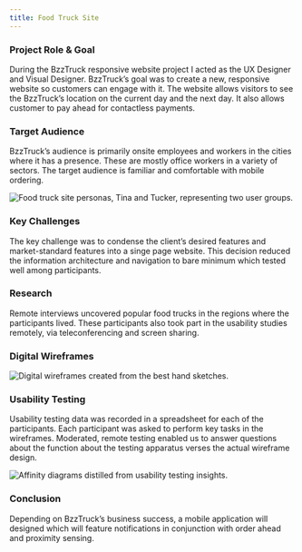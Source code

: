 ```yaml
---
title: Food Truck Site
---
```


### Project Role & Goal

During the BzzTruck responsive website project I acted as the UX Designer and Visual Designer. BzzTruck’s goal was to create a new, responsive website so customers can engage with it. The website allows visitors to see the BzzTruck’s location on the current day and the next day. It also allows customer to pay ahead for contactless payments.

### Target Audience

BzzTruck’s audience is primarily onsite employees and workers in the cities where it has a presence. These are mostly office workers in a variety of sectors. The target audience is familiar and comfortable with mobile ordering.

![Food truck site personas, Tina and Tucker, representing two user groups.](/images/projects/food-truck-site/food-truck-site-personas-isral-duke.png)

### Key Challenges

The key challenge was to condense the client’s desired features and market-standard features into a singe page website. This decision reduced the information architecture and navigation to bare minimum which tested well among participants.

### Research

Remote interviews uncovered popular food trucks in the regions where the participants lived. These participants also took part in the usability studies remotely, via teleconferencing and screen sharing.

### Digital Wireframes

![Digital wireframes created from the best hand sketches.](/images/projects/food-truck-site/food-truck-site-wireframes-designed-isral-duke.png)

### Usability Testing

Usability testing data was recorded in a spreadsheet for each of the participants. Each participant was asked to perform key tasks in the wireframes. Moderated, remote testing enabled us to answer questions about the function about the testing apparatus verses the actual wireframe design.

![Affinity diagrams distilled from usability testing insights.](/images/projects/food-truck-site/food-truck-site-usability-testing-performed-isral-duke.png)

### Conclusion

Depending on BzzTruck’s business success, a mobile application will designed which will feature notifications in conjunction with order ahead and proximity sensing.

